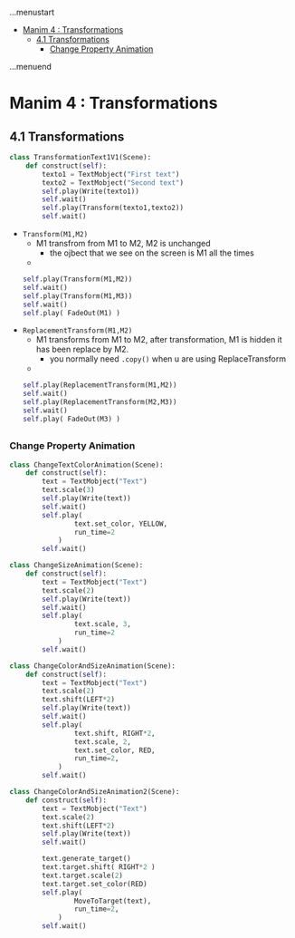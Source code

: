...menustart

 - [Manim 4 : Transformations](#edc8203f2749087e0abd5ed52ef70450)
     - [4.1 Transformations](#812642eb847f98612b85d4b9a44d4067)
         - [Change Property Animation](#33bb4f9e468d8b4f7b031952f45ecbf1)

...menuend


<h2 id="edc8203f2749087e0abd5ed52ef70450"></h2>


# Manim 4 : Transformations

<h2 id="812642eb847f98612b85d4b9a44d4067"></h2>


## 4.1 Transformations

```python
class TransformationText1V1(Scene):
    def construct(self):
        texto1 = TextMobject("First text")
        texto2 = TextMobject("Second text")
        self.play(Write(texto1))
        self.wait()
        self.play(Transform(texto1,texto2))
        self.wait()
```

- `Transform(M1,M2)`
    - M1 transfrom from M1 to M2, M2 is unchanged
        - the ojbect that we see on the screen is M1 all the times
    - 
    ```python
    self.play(Transform(M1,M2))
    self.wait()
    self.play(Transform(M1,M3))
    self.wait()
    self.play( FadeOut(M1) )
    ```
- `ReplacementTransform(M1,M2)`
    - M1 transforms from M1 to M2, after transformation, M1 is hidden it has been replace by M2. 
        - you normally need `.copy()` when u are using ReplaceTransform
    - 
    ```python
    self.play(ReplacementTransform(M1,M2))
    self.wait()
    self.play(ReplacementTransform(M2,M3))
    self.wait()
    self.play( FadeOut(M3) )
    ```


<h2 id="33bb4f9e468d8b4f7b031952f45ecbf1"></h2>


### Change Property Animation

```python
class ChangeTextColorAnimation(Scene):
    def construct(self):
        text = TextMobject("Text")
        text.scale(3)
        self.play(Write(text))
        self.wait()
        self.play(
                text.set_color, YELLOW,
                run_time=2
            )
        self.wait()

class ChangeSizeAnimation(Scene):
    def construct(self):
        text = TextMobject("Text")
        text.scale(2)
        self.play(Write(text))
        self.wait()
        self.play(
                text.scale, 3,
                run_time=2
            )
        self.wait()

class ChangeColorAndSizeAnimation(Scene):
    def construct(self):
        text = TextMobject("Text")
        text.scale(2)
        text.shift(LEFT*2)
        self.play(Write(text))
        self.wait()
        self.play(
                text.shift, RIGHT*2,
                text.scale, 2,
                text.set_color, RED,
                run_time=2,
            )
        self.wait()

class ChangeColorAndSizeAnimation2(Scene):
    def construct(self):
        text = TextMobject("Text")
        text.scale(2)
        text.shift(LEFT*2)
        self.play(Write(text))
        self.wait()

        text.generate_target()
        text.target.shift( RIGHT*2 )
        text.target.scale(2)
        text.target.set_color(RED)
        self.play(
                MoveToTarget(text),
                run_time=2,
            )
        self.wait()
```









